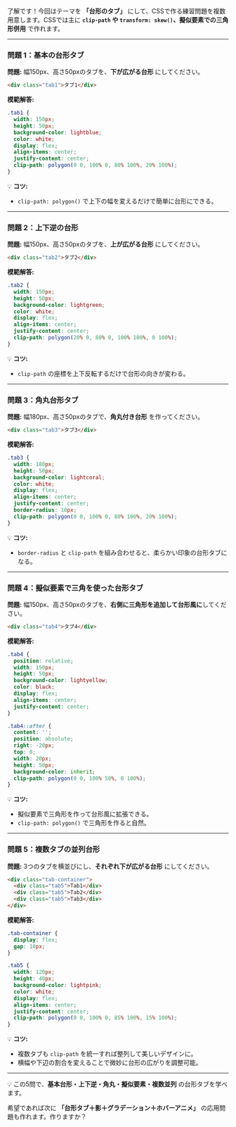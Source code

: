 了解です！今回はテーマを **「台形のタブ」** にして、CSSで作る練習問題を複数用意します。CSSでは主に **`clip-path` や `transform: skew()`、擬似要素での三角形併用** で作れます。

---

### 問題 1：基本の台形タブ

**問題:**
幅150px、高さ50pxのタブを、**下が広がる台形** にしてください。

```html
<div class="tab1">タブ1</div>
```

**模範解答:**

```css
.tab1 {
  width: 150px;
  height: 50px;
  background-color: lightblue;
  color: white;
  display: flex;
  align-items: center;
  justify-content: center;
  clip-path: polygon(0 0, 100% 0, 80% 100%, 20% 100%);
}
```

💡 **コツ:**

* `clip-path: polygon()` で上下の幅を変えるだけで簡単に台形にできる。

---

### 問題 2：上下逆の台形

**問題:**
幅150px、高さ50pxのタブを、**上が広がる台形** にしてください。

```html
<div class="tab2">タブ2</div>
```

**模範解答:**

```css
.tab2 {
  width: 150px;
  height: 50px;
  background-color: lightgreen;
  color: white;
  display: flex;
  align-items: center;
  justify-content: center;
  clip-path: polygon(20% 0, 80% 0, 100% 100%, 0 100%);
}
```

💡 **コツ:**

* `clip-path` の座標を上下反転するだけで台形の向きが変わる。

---

### 問題 3：角丸台形タブ

**問題:**
幅180px、高さ50pxのタブで、**角丸付き台形** を作ってください。

```html
<div class="tab3">タブ3</div>
```

**模範解答:**

```css
.tab3 {
  width: 180px;
  height: 50px;
  background-color: lightcoral;
  color: white;
  display: flex;
  align-items: center;
  justify-content: center;
  border-radius: 10px;
  clip-path: polygon(0 0, 100% 0, 80% 100%, 20% 100%);
}
```

💡 **コツ:**

* `border-radius` と `clip-path` を組み合わせると、柔らかい印象の台形タブになる。

---

### 問題 4：擬似要素で三角を使った台形タブ

**問題:**
幅150px、高さ50pxのタブを、**右側に三角形を追加して台形風に**してください。

```html
<div class="tab4">タブ4</div>
```

**模範解答:**

```css
.tab4 {
  position: relative;
  width: 150px;
  height: 50px;
  background-color: lightyellow;
  color: black;
  display: flex;
  align-items: center;
  justify-content: center;
}

.tab4::after {
  content: '';
  position: absolute;
  right: -20px;
  top: 0;
  width: 20px;
  height: 50px;
  background-color: inherit;
  clip-path: polygon(0 0, 100% 50%, 0 100%);
}
```

💡 **コツ:**

* 擬似要素で三角形を作って台形風に拡張できる。
* `clip-path: polygon()` で三角形を作ると自然。

---

### 問題 5：複数タブの並列台形

**問題:**
3つのタブを横並びにし、**それぞれ下が広がる台形** にしてください。

```html
<div class="tab-container">
  <div class="tab5">Tab1</div>
  <div class="tab5">Tab2</div>
  <div class="tab5">Tab3</div>
</div>
```

**模範解答:**

```css
.tab-container {
  display: flex;
  gap: 10px;
}

.tab5 {
  width: 120px;
  height: 40px;
  background-color: lightpink;
  color: white;
  display: flex;
  align-items: center;
  justify-content: center;
  clip-path: polygon(0 0, 100% 0, 85% 100%, 15% 100%);
}
```

💡 **コツ:**

* 複数タブも `clip-path` を統一すれば整列して美しいデザインに。
* 横幅や下辺の割合を変えることで微妙に台形の広がりを調整可能。

---

💡 この5問で、**基本台形・上下逆・角丸・擬似要素・複数並列** の台形タブを学べます。

希望であれば次に **「台形タブ＋影＋グラデーション＋ホバーアニメ」** の応用問題も作れます。作りますか？
